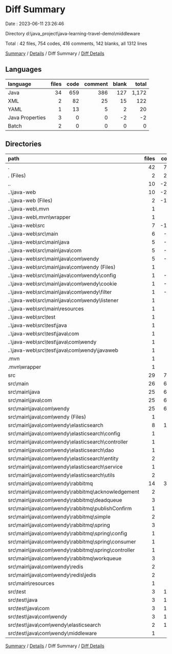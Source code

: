 # Diff Summary

Date : 2023-06-11 23:26:46

Directory d:\\java_project\\java-learning-travel-demo\\middleware

Total : 42 files,  754 codes, 416 comments, 142 blanks, all 1312 lines

[Summary](results.md) / [Details](details.md) / Diff Summary / [Diff Details](diff-details.md)

## Languages
| language | files | code | comment | blank | total |
| :--- | ---: | ---: | ---: | ---: | ---: |
| Java | 34 | 659 | 386 | 127 | 1,172 |
| XML | 2 | 82 | 25 | 15 | 122 |
| YAML | 1 | 13 | 5 | 2 | 20 |
| Java Properties | 3 | 0 | 0 | -2 | -2 |
| Batch | 2 | 0 | 0 | 0 | 0 |

## Directories
| path | files | code | comment | blank | total |
| :--- | ---: | ---: | ---: | ---: | ---: |
| . | 42 | 754 | 416 | 142 | 1,312 |
| . (Files) | 2 | 222 | 76 | 55 | 353 |
| .. | 10 | -249 | -101 | -74 | -424 |
| ..\\java-web | 10 | -249 | -101 | -74 | -424 |
| ..\\java-web (Files) | 2 | -140 | -51 | -40 | -231 |
| ..\\java-web\\.mvn | 1 | -2 | -16 | -1 | -19 |
| ..\\java-web\\.mvn\\wrapper | 1 | -2 | -16 | -1 | -19 |
| ..\\java-web\\src | 7 | -107 | -34 | -33 | -174 |
| ..\\java-web\\src\\main | 6 | -98 | -34 | -28 | -160 |
| ..\\java-web\\src\\main\\java | 5 | -98 | -34 | -26 | -158 |
| ..\\java-web\\src\\main\\java\\com | 5 | -98 | -34 | -26 | -158 |
| ..\\java-web\\src\\main\\java\\com\\wendy | 5 | -98 | -34 | -26 | -158 |
| ..\\java-web\\src\\main\\java\\com\\wendy (Files) | 1 | -9 | 0 | -5 | -14 |
| ..\\java-web\\src\\main\\java\\com\\wendy\\config | 1 | -10 | -13 | -5 | -28 |
| ..\\java-web\\src\\main\\java\\com\\wendy\\cookie | 1 | -50 | -6 | -7 | -63 |
| ..\\java-web\\src\\main\\java\\com\\wendy\\filter | 1 | -26 | -9 | -7 | -42 |
| ..\\java-web\\src\\main\\java\\com\\wendy\\listener | 1 | -3 | -6 | -2 | -11 |
| ..\\java-web\\src\\main\\resources | 1 | 0 | 0 | -2 | -2 |
| ..\\java-web\\src\\test | 1 | -9 | 0 | -5 | -14 |
| ..\\java-web\\src\\test\\java | 1 | -9 | 0 | -5 | -14 |
| ..\\java-web\\src\\test\\java\\com | 1 | -9 | 0 | -5 | -14 |
| ..\\java-web\\src\\test\\java\\com\\wendy | 1 | -9 | 0 | -5 | -14 |
| ..\\java-web\\src\\test\\java\\com\\wendy\\javaweb | 1 | -9 | 0 | -5 | -14 |
| .mvn | 1 | 2 | 16 | 1 | 19 |
| .mvn\\wrapper | 1 | 2 | 16 | 1 | 19 |
| src | 29 | 779 | 425 | 160 | 1,364 |
| src\\main | 26 | 613 | 343 | 134 | 1,090 |
| src\\main\\java | 25 | 600 | 338 | 132 | 1,070 |
| src\\main\\java\\com | 25 | 600 | 338 | 132 | 1,070 |
| src\\main\\java\\com\\wendy | 25 | 600 | 338 | 132 | 1,070 |
| src\\main\\java\\com\\wendy (Files) | 1 | 9 | 0 | 5 | 14 |
| src\\main\\java\\com\\wendy\\elasticsearch | 8 | 168 | 71 | 39 | 278 |
| src\\main\\java\\com\\wendy\\elasticsearch\\config | 1 | 16 | 12 | 3 | 31 |
| src\\main\\java\\com\\wendy\\elasticsearch\\controller | 1 | 25 | 6 | 6 | 37 |
| src\\main\\java\\com\\wendy\\elasticsearch\\dao | 1 | 31 | 13 | 6 | 50 |
| src\\main\\java\\com\\wendy\\elasticsearch\\entity | 2 | 19 | 12 | 9 | 40 |
| src\\main\\java\\com\\wendy\\elasticsearch\\service | 1 | 61 | 16 | 7 | 84 |
| src\\main\\java\\com\\wendy\\elasticsearch\\utils | 2 | 16 | 12 | 8 | 36 |
| src\\main\\java\\com\\wendy\\rabbitmq | 14 | 382 | 183 | 80 | 645 |
| src\\main\\java\\com\\wendy\\rabbitmq\\acknowledgement | 2 | 50 | 24 | 8 | 82 |
| src\\main\\java\\com\\wendy\\rabbitmq\\deadqueue | 3 | 77 | 27 | 17 | 121 |
| src\\main\\java\\com\\wendy\\rabbitmq\\publishConfirm | 1 | 89 | 39 | 8 | 136 |
| src\\main\\java\\com\\wendy\\rabbitmq\\simple | 2 | 42 | 39 | 13 | 94 |
| src\\main\\java\\com\\wendy\\rabbitmq\\spring | 3 | 72 | 32 | 19 | 123 |
| src\\main\\java\\com\\wendy\\rabbitmq\\spring\\config | 1 | 35 | 12 | 8 | 55 |
| src\\main\\java\\com\\wendy\\rabbitmq\\spring\\consumer | 1 | 17 | 8 | 4 | 29 |
| src\\main\\java\\com\\wendy\\rabbitmq\\spring\\controller | 1 | 20 | 12 | 7 | 39 |
| src\\main\\java\\com\\wendy\\rabbitmq\\workqueue | 3 | 52 | 22 | 15 | 89 |
| src\\main\\java\\com\\wendy\\redis | 2 | 41 | 84 | 8 | 133 |
| src\\main\\java\\com\\wendy\\redis\\jedis | 2 | 41 | 84 | 8 | 133 |
| src\\main\\resources | 1 | 13 | 5 | 2 | 20 |
| src\\test | 3 | 166 | 82 | 26 | 274 |
| src\\test\\java | 3 | 166 | 82 | 26 | 274 |
| src\\test\\java\\com | 3 | 166 | 82 | 26 | 274 |
| src\\test\\java\\com\\wendy | 3 | 166 | 82 | 26 | 274 |
| src\\test\\java\\com\\wendy\\elasticsearch | 2 | 157 | 82 | 21 | 260 |
| src\\test\\java\\com\\wendy\\middleware | 1 | 9 | 0 | 5 | 14 |

[Summary](results.md) / [Details](details.md) / Diff Summary / [Diff Details](diff-details.md)